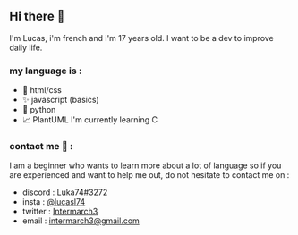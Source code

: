 ## Hi there 👋

I'm Lucas, i'm french and i'm 17 years old.
I want to be a dev to improve daily life.

### my language is :
- 🔗 html/css 
- ✨ javascript (basics)
- 🐍 python
- 📈 PlantUML
 I'm currently learning C

### contact me 📧 :
I am a beginner who wants to learn more about a lot of language so if you are experienced and want to help me out,
do not hesitate to contact me on : 
* discord : Luka74#3272
* insta : [@lucasl74](https://www.instagram.com/lucasl74/)
* twitter : [Intermarch3](https://www.twitter.com/intermarch3/)
* email : [intermarch3@gmail.com](mailto:intermarch3@gmail.com)
